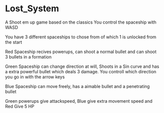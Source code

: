 # Lost_System
A Shoot em up game based on the classics
You control the spaceship with WASD

You have 3 different spaceships to chose from of which 1 is unlocked from the start

Red Spaceship recives powerups, can shoot a normal bullet and can shoot 3 bullets in a formation

Green Spaceship can change direction at will, Shoots in a Sin curve and has a extra powerful bullet which deals 3 damage. 
You controll which direction you go in with the arrow keys

Blue Spaceship can move freely, has a aimable bullet and a penetrating bullet

Green powerups give attackspeed, Blue give extra movement speed and Red Give 5 HP

